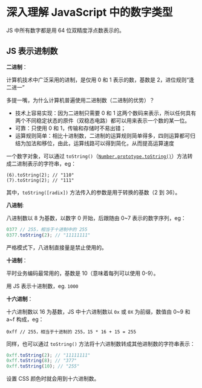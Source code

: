 # 深入理解 JavaScript 中的数字类型

JS 中所有数字都是用 64 位双精度浮点数表示的。

## JS 表示进制数

**二进制**：

计算机技术中广泛采用的进制，是仅用 0 和 1 表示的数，基数是 2，进位规则“逢二进一”

多提一嘴，为什么计算机普遍使用二进制数（二进制的优势）？

* 技术上容易实现：因为二进制只需要 0 和 1 这两个数码来表示，所以任何具有两个不同稳定状态的原件（双稳态电路）都可以用来表示一个数的某一位。
* 可靠：只使用 0 和 1，传输和存储时不易出错；
* 运算规则简单：相比十进制数，二进制的运算规则简单得多，四则运算都可归结为加法和移位，由此，运算线路可以得到简化，从而提高运算速度

一个数字对象，可以通过 `toString()`（[`Number.prototype.toString()`](https://developer.mozilla.org/zh-CN/docs/Web/JavaScript/Reference/Global_Objects/Number/toString)）方法转成二进制表示的字符串，eg：

```
(6).toString(2); // "110"
(7).toString(2); // "111"
```

其中，`toString([radix])` 方法传入的参数是用于转换的基数（2 到 36）。

**八进制**:

八进制数以 8 为基数，以数字 0 开始，后跟随由 0~7 表示的数字序列，eg：

```js
0377 // 255，相当于十进制中的 255
0377.toString(2); // "11111111"
```

严格模式下，八进制直接量是禁止使用的。

**十进制**：

平时业务编码最常用的，基数是 10（意味着每列可以使用 0-9）。

用 JS 表示十进制数，eg. `1000`

**十六进制**：

十六进制数以 16 为基数，JS 中十六进制数以 `0x` 或 `0X` 为前缀，数值由 0~9 和 a~f 构成，eg：

`0xff // 255，相当于十进制的 255，15 * 16 + 15 = 255`

同样，也可以通过 `toString()` 方法将十六进制数转成其他进制数的字符串表示：

```js
0xff.toString(2); // "11111111"
0xff.toString(8); // "377"
0xff.toString(10); // "255"
```

设置 CSS 颜色时就会用到十六进制数。
